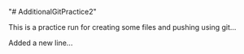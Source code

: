 "# AdditionalGitPractice2" 

This is a practice run for creating some files and pushing using git...

Added a new line...

